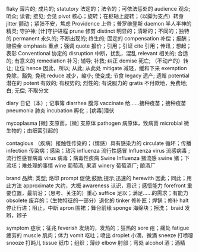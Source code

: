 flaky 薄片的; 成片的; 
statutory 法定的；法令的；可依法惩处的
audience 观众; 听众; 读者; 接见; 会见
pivot 核心；旋转；在枢轴上旋转；（以脚为支点）转身
jitter 颤动；紧张不安，焦虑
Providence 上帝；普罗维登斯
daemon 半人半神的精灵; 守护神; [计]守护进程
prune 修剪
distinct 明显的；清晰的；不同的；独特的
permanent 永久的; 不断出现的; 终生的; 固定的
compensation 补偿；报酬；赔偿金
emphasis 重点；强调
quote 报价；引用；引证
cite 引用；传讯；想起；表彰
Conventional 协定的
disruption 中断，扰乱，混乱
relevant 相关的; 合适的; 有意义的
remediation 补习; 辅导; 补救; 纠正
demise 死亡; （不动产的）转让; 让位
hence 因此，所以; 从此; 从此处
mitigate 减轻，缓和下来
exemption 免除，豁免; 免税
reduce 减少，缩小; 使变成; 节食
legacy 遗产; 遗赠
potential 潜在的
potent 有效的; 有权势的; 烈性的; 有说服力的
gratis 不付款地，免费地; 白; 无偿; 不取分文

diary 日记（本）; 记事簿
diarrhea 腹泻
vaccinate 给……接种疫苗；接种疫苗
pneumonia 肺炎
incubation 孵化；[病毒]潜伏

mycoplasma [微] 支原菌，[微] 支原体
pathogen 病原体，致病菌
microbial 微生物的；由细菌引起的

contagious （疾病）接触性传染的；（情感）具有感染力的
circulate 循环；传播
infection 传染病；感染；玷污
influenza 流行性感冒
Influenza virus 流感病毒 ; 流行性感冒病毒
virus 病毒；病毒性疾病
Swine Influenza 猪流感
swine 猪；下流坯；难处理的事情
wine 葡萄酒; 果酒
winery 葡萄酒厂; 酿酒厂

brand 品牌; 类型; 烙印
prompt 促使;鼓励;提示;迅速的
herewith 因此；同此；用此方法
approximate 大约，大概
awareness 认识，意识；感悟能力
forefront 重要位置，最前沿；（思考、关注的）重心
suffice 足以；满足……的需求；有能力
obsolete 废弃的；（生物特征的一部分）退化的
tinker 修补匠；焊锅；修补
halt 停止行进；阻止，中断
apron 围裙；舞台前缘
sponge 海绵块；擦洗；
braid 发辫，辫子

symptom 症状；征兆
feverish 发烧的，发热的；狂热的
sore 疮；痛处
fatigue 疲劳的
muscle 肌肉；体力
vomit 呕吐；喷出
droplet 小滴，微滴
sneeze 打喷嚏
snooze 打盹儿
tissue 纸巾；组织；薄纱
elbow 肘部；弯处
alcohol 酒；酒精
